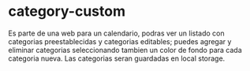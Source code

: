 # category-custom
Es parte de una web para un calendario, podras ver un listado con categorias preestablecidas y categorias editables; puedes agregar y eliminar categorias seleccionando tambien un color de fondo para cada categoria nueva. 
Las categorias seran guardadas en local storage.
